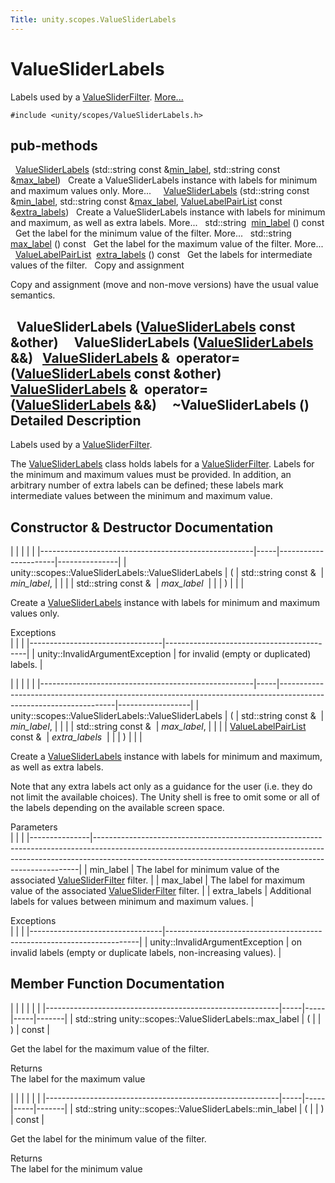 ```yaml
---
Title: unity.scopes.ValueSliderLabels
---
```

        
ValueSliderLabels
=================

Labels used by a <a href="unity.scopes.ValueSliderFilter.md" title="A value slider filter that allows for selecting a value within a given range. ">ValueSliderFilter</a>. [More...](#details)

`#include <unity/scopes/ValueSliderLabels.h>`

pub-methods
------------------------------------------------------

 
<a href="#aee36eeedc9ec3d756e4b093575a5431e">ValueSliderLabels</a> (std::string const &<a href="#a199d67722ee50d4eec47c2f089670cf2">min_label</a>, std::string const &<a href="#a5f471aecdaa04dbdf13112a74f524a86">max_label</a>)
 
Create a ValueSliderLabels instance with labels for minimum and maximum values only. More...
 
 
<a href="#a6b31441606d8e090cad12908800fb409">ValueSliderLabels</a> (std::string const &<a href="#a199d67722ee50d4eec47c2f089670cf2">min_label</a>, std::string const &<a href="#a5f471aecdaa04dbdf13112a74f524a86">max_label</a>, <a href="unity.scopes.md#aa2ccb5d7acadeb38f44e9405f1b55c6b">ValueLabelPairList</a> const &<a href="#adcd0e3d956206f272b6fec704b87a386">extra_labels</a>)
 
Create a ValueSliderLabels instance with labels for minimum and maximum, as well as extra labels. More...
 
std::string 
<a href="#a199d67722ee50d4eec47c2f089670cf2">min_label</a> () const
 
Get the label for the minimum value of the filter. More...
 
std::string 
<a href="#a5f471aecdaa04dbdf13112a74f524a86">max_label</a> () const
 
Get the label for the maximum value of the filter. More...
 
<a href="unity.scopes.md#aa2ccb5d7acadeb38f44e9405f1b55c6b">ValueLabelPairList</a> 
<a href="#adcd0e3d956206f272b6fec704b87a386">extra_labels</a> () const
 
Get the labels for intermediate values of the filter.
 
Copy and assignment

Copy and assignment (move and non-move versions) have the usual value semantics.

 
**ValueSliderLabels** (<a href="index.html">ValueSliderLabels</a> const &other)
 
 
**ValueSliderLabels** (<a href="index.html">ValueSliderLabels</a> &&)
 
<a href="index.html">ValueSliderLabels</a> & 
**operator=** (<a href="index.html">ValueSliderLabels</a> const &other)
 
<a href="index.html">ValueSliderLabels</a> & 
**operator=** (<a href="index.html">ValueSliderLabels</a> &&)
 
 
**~ValueSliderLabels** ()
 
<span id="details"></span>
Detailed Description
--------------------

Labels used by a <a href="unity.scopes.ValueSliderFilter.md" title="A value slider filter that allows for selecting a value within a given range. ">ValueSliderFilter</a>.

The <a href="index.html" title="Labels used by a ValueSliderFilter. ">ValueSliderLabels</a> class holds labels for a <a href="unity.scopes.ValueSliderFilter.md" title="A value slider filter that allows for selecting a value within a given range. ">ValueSliderFilter</a>. Labels for the minimum and maximum values must be provided. In addition, an arbitrary number of extra labels can be defined; these labels mark intermediate values between the minimum and maximum value.

Constructor & Destructor Documentation
--------------------------------------

<span id="aee36eeedc9ec3d756e4b093575a5431e" class="anchor"></span>
|                                                     |     |                      |               |
|-----------------------------------------------------|-----|----------------------|---------------|
| unity::scopes::ValueSliderLabels::ValueSliderLabels | (   | std::string const &  | *min\_label*, |
|                                                     |     | std::string const &  | *max\_label*  |
|                                                     | )   |                      |               |

Create a <a href="index.html" title="Labels used by a ValueSliderFilter. ">ValueSliderLabels</a> instance with labels for minimum and maximum values only.

Exceptions  
|                                 |                                           |
|---------------------------------|-------------------------------------------|
| unity::InvalidArgumentException | for invalid (empty or duplicated) labels. |

<span id="a6b31441606d8e090cad12908800fb409" class="anchor"></span>
|                                                     |     |                                                                                                                   |                  |
|-----------------------------------------------------|-----|-------------------------------------------------------------------------------------------------------------------|------------------|
| unity::scopes::ValueSliderLabels::ValueSliderLabels | (   | std::string const &                                                                                               | *min\_label*,    |
|                                                     |     | std::string const &                                                                                               | *max\_label*,    |
|                                                     |     | <a href="unity.scopes.md#aa2ccb5d7acadeb38f44e9405f1b55c6b">ValueLabelPairList</a> const &  | *extra\_labels*  |
|                                                     | )   |                                                                                                                   |                  |

Create a <a href="index.html" title="Labels used by a ValueSliderFilter. ">ValueSliderLabels</a> instance with labels for minimum and maximum, as well as extra labels.

Note that any extra labels act only as a guidance for the user (i.e. they do not limit the available choices). The Unity shell is free to omit some or all of the labels depending on the available screen space.

Parameters  
|               |                                                                                                                                                                                                                                      |
|---------------|--------------------------------------------------------------------------------------------------------------------------------------------------------------------------------------------------------------------------------------|
| min\_label    | The label for minimum value of the associated <a href="unity.scopes.ValueSliderFilter.md" title="A value slider filter that allows for selecting a value within a given range. ">ValueSliderFilter</a> filter. |
| max\_label    | The label for maximum value of the associated <a href="unity.scopes.ValueSliderFilter.md" title="A value slider filter that allows for selecting a value within a given range. ">ValueSliderFilter</a> filter. |
| extra\_labels | Additional labels for values between minimum and maximum values.                                                                                                                                                                     |

<!-- -->

Exceptions  
|                                 |                                                                       |
|---------------------------------|-----------------------------------------------------------------------|
| unity::InvalidArgumentException | on invalid labels (empty or duplicate labels, non-increasing values). |

Member Function Documentation
-----------------------------

<span id="a5f471aecdaa04dbdf13112a74f524a86" class="anchor"></span>
|                                                          |     |     |     |       |
|----------------------------------------------------------|-----|-----|-----|-------|
| std::string unity::scopes::ValueSliderLabels::max\_label | (   |     | )   | const |

Get the label for the maximum value of the filter.

Returns  
The label for the maximum value

<span id="a199d67722ee50d4eec47c2f089670cf2" class="anchor"></span>
|                                                          |     |     |     |       |
|----------------------------------------------------------|-----|-----|-----|-------|
| std::string unity::scopes::ValueSliderLabels::min\_label | (   |     | )   | const |

Get the label for the minimum value of the filter.

Returns  
The label for the minimum value

